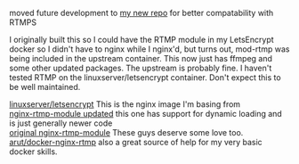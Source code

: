 moved future development to [my new repo](https://github.com/PixPMusic/nginx-rtmp-stunnel) for better compatability with RTMPS

I originally built this so I could have the RTMP module in my LetsEncrypt docker so I didn't have to nginx while I nginx'd, but turns out, mod-rtmp was being included in the upstream container.
This now just has ffmpeg and some other updated packages. The upstream is probably fine. I haven't tested RTMP on the linuxserver/letsencrypt container.
Don't expect this to be well maintained.

[linuxserver/letsencrypt](https://github.com/linuxserver/docker-letsencrypt) This is the nginx image I'm basing from  
[nginx-rtmp-module updated](https://github.com/sergey-dryabzhinsky/nginx-rtmp-module) this one has support for dynamic loading and is just generally newer code  
[original nginx-rtmp-module](https://github.com/arut/nginx-rtmp-module) These guys deserve some love too.  
[arut/docker-nginx-rtmp](https://github.com/alfg/docker-nginx-rtmp) also a great source of help for my very basic docker skills.
